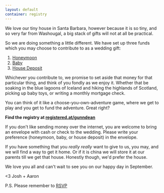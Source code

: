```yaml
---
layout: default
container: registry
---
```


We love our tiny house in Santa Barbara, however because it is so tiny, and so very far from Washougal, a big stack of gifts will not at all be practical.

So we are doing something a little different. We have set up three funds which you may choose to contribute to as a wedding gift:

<ol>
  <li><a href="http://registered.at/gunndean">Honeymoon</a></li>
  <li><a href="http://registered.at/gunndean">Baby</a></li>
  <li><a href="http://registered.at/gunndean">House Deposit</a></li>
</ol>

 Whichever you contribute to, we promise to set aside that money for that particular thing, and think of you fondly as we enjoy it. Whether that be soaking in the blue lagoons of Iceland and hiking the highlands of Scotland, picking up baby toys, or writing a monthly mortgage check.

You can think of it like a choose-you-own-adventure game, where we get to play and you get to fund the adventure. Great right?

<strong>Find the registry at <a href="http://registered.at/gunndean">registered.at/gunndean</a></strong>

If you don't like sending money over the internet, you are welcome to bring an envelope with cash or check to the wedding. Please write your preference (honeymoon, baby, or house deposit) in the envelope.

If you have something that you <em>really really</em> want to give to us, you may, and we will find a way to get it home. Or if it is china we will store it at our parents till we get that house. Honestly though, we'd prefer the house.

We love you all and can't wait to see you on our happy day in September.

<3 Josh + Aaron

P.S. Please remember to <a href="rsvp">RSVP</a>
